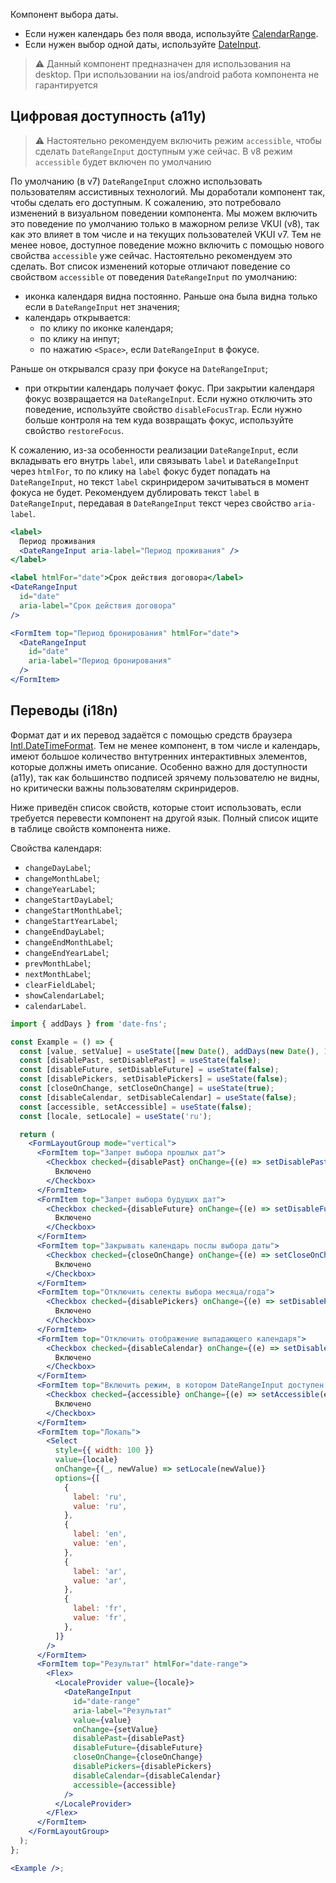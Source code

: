 Компонент выбора даты.

- Если нужен календарь без поля ввода, используйте [CalendarRange](#!/CalendarRange).
- Если нужен выбор одной даты, используйте [DateInput](#!/DateInput).

> ⚠️ Данный компонент предназначен для использования на desktop. При использовании на ios/android работа компонента не гарантируется


## Цифровая доступность (a11y)

> ⚠️ Настоятельно рекомендуем включить режим `accessible`, чтобы сделать `DateRangeInput` доступным уже сейчас. В v8 режим `accessible` будет включен по умолчанию

По умолчанию (в v7) `DateRangeInput` сложно использовать пользователям ассистивных технологий.
Мы доработали компонент так, чтобы сделать его доступным. К сожалению, это потребовало изменений в визуальном поведении компонента. Мы можем включить это поведение по умолчанию только в мажорном релизе VKUI (v8), так как это влияет в том числе и на текущих пользователей VKUI v7.
Тем не менее новое, доступное поведение можно включить с помощью нового свойства `accessible` уже сейчас. Настоятельно рекомендуем это сделать.
Вот список изменений которые отличают поведение со свойством `accessible` от поведения `DateRangeInput` по умолчанию:

- иконка календаря видна постоянно. Раньше она была видна только если в `DateRangeInput` нет значения;
- календарь открывается:
  - по клику по иконке календаря;
  - по клику на инпут;
  - по нажатию `<Space>`, если `DateRangeInput` в фокусе.

Раньше он открывался сразу при фокусе на `DateRangeInput`;

- при открытии календарь получает фокус. При закрытии календаря фокус возвращается на `DateRangeInput`.
  Если нужно отключить это поведение, используйте свойство `disableFocusTrap`. Если нужно
  больше контроля на тем куда возвращать фокус, используйте свойство `restoreFocus`.

К сожалению, из-за особенности реализации `DateRangeInput`, если вкладывать его внутрь `label`, или связывать `label` и `DateRangeInput` через `htmlFor`, то по клику на `label` фокус будет попадать на `DateRangeInput`, но текст `label` скринридером зачитываться в момент фокуса не будет.
Рекомендуем дублировать текст `label` в `DateRangeInput`, передавая в `DateRangeInput` текст через свойство `aria-label`.

```jsx static
<label>
  Период проживания
  <DateRangeInput aria-label="Период проживания" />
</label>

<label htmlFor="date">Срок действия договора</label>
<DateRangeInput
  id="date"
  aria-label="Срок действия договора"
/>

<FormItem top="Период бронирования" htmlFor="date">
  <DateRangeInput
    id="date"
    aria-label="Период бронирования"
  />
</FormItem>
```

## Переводы (i18n)

Формат дат и их перевод задаётся с помощью средств браузера [Intl.DateTimeFormat](https://developer.mozilla.org/en-US/docs/Web/JavaScript/Reference/Global_Objects/Intl/DateTimeFormat). Тем не менее компонент, в том числе и календарь, имеют большое количество внтутренних интерактивных элементов, которые должны иметь описание.
Особенно важно для доступности (a11y), так как большинство подписей зрячему пользователю не видны, но критически важны пользователям скринридеров.

Ниже приведён список свойств, которые стоит использовать, если требуется перевести компонент на другой язык. Полный список ищите в таблице свойств компонента ниже.

Свойства календаря:

- `changeDayLabel`;
- `changeMonthLabel`;
- `changeYearLabel`;
- `changeStartDayLabel`;
- `changeStartMonthLabel`;
- `changeStartYearLabel`;
- `changeEndDayLabel`;
- `changeEndMonthLabel`;
- `changeEndYearLabel`;
- `prevMonthLabel`;
- `nextMonthLabel`;
- `clearFieldLabel`;
- `showCalendarLabel`;
- `calendarLabel`.

```jsx { "props": { "layout": false, "iframe": false } }
import { addDays } from 'date-fns';

const Example = () => {
  const [value, setValue] = useState([new Date(), addDays(new Date(), 10)]);
  const [disablePast, setDisablePast] = useState(false);
  const [disableFuture, setDisableFuture] = useState(false);
  const [disablePickers, setDisablePickers] = useState(false);
  const [closeOnChange, setCloseOnChange] = useState(true);
  const [disableCalendar, setDisableCalendar] = useState(false);
  const [accessible, setAccessible] = useState(false);
  const [locale, setLocale] = useState('ru');

  return (
    <FormLayoutGroup mode="vertical">
      <FormItem top="Запрет выбора прошлых дат">
        <Checkbox checked={disablePast} onChange={(e) => setDisablePast(e.target.checked)}>
          Включено
        </Checkbox>
      </FormItem>
      <FormItem top="Запрет выбора будущих дат">
        <Checkbox checked={disableFuture} onChange={(e) => setDisableFuture(e.target.checked)}>
          Включено
        </Checkbox>
      </FormItem>
      <FormItem top="Закрывать календарь послы выбора даты">
        <Checkbox checked={closeOnChange} onChange={(e) => setCloseOnChange(e.target.checked)}>
          Включено
        </Checkbox>
      </FormItem>
      <FormItem top="Отключить селекты выбора месяца/года">
        <Checkbox checked={disablePickers} onChange={(e) => setDisablePickers(e.target.checked)}>
          Включено
        </Checkbox>
      </FormItem>
      <FormItem top="Отключить отображение выпадающего календаря">
        <Checkbox checked={disableCalendar} onChange={(e) => setDisableCalendar(e.target.checked)}>
          Включено
        </Checkbox>
      </FormItem>
      <FormItem top="Включить режим, в котором DateRangeInput доступен для ассистивных технологий">
        <Checkbox checked={accessible} onChange={(e) => setAccessible(e.target.checked)}>
          Включено
        </Checkbox>
      </FormItem>
      <FormItem top="Локаль">
        <Select
          style={{ width: 100 }}
          value={locale}
          onChange={(_, newValue) => setLocale(newValue)}
          options={[
            {
              label: 'ru',
              value: 'ru',
            },
            {
              label: 'en',
              value: 'en',
            },
            {
              label: 'ar',
              value: 'ar',
            },
            {
              label: 'fr',
              value: 'fr',
            },
          ]}
        />
      </FormItem>
      <FormItem top="Результат" htmlFor="date-range">
        <Flex>
          <LocaleProvider value={locale}>
            <DateRangeInput
              id="date-range"
              aria-label="Результат"
              value={value}
              onChange={setValue}
              disablePast={disablePast}
              disableFuture={disableFuture}
              closeOnChange={closeOnChange}
              disablePickers={disablePickers}
              disableCalendar={disableCalendar}
              accessible={accessible}
            />
          </LocaleProvider>
        </Flex>
      </FormItem>
    </FormLayoutGroup>
  );
};

<Example />;
```
